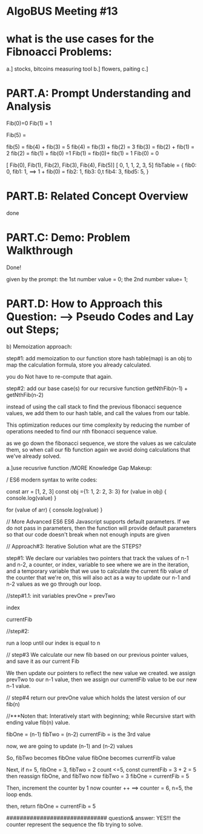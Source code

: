 # AlgoBUS Meeting #13

# what is the use cases for the Fibnoacci Problems:

a.] stocks, bitcoins measuring tool
b.] flowers, paiting
c.]

# PART.A: Prompt Understanding and Analysis

Fib(0)=0
Fib(1) = 1

Fib(5) =

fib(5) = fib(4) + fib(3) = 5
fib(4) = fib(3) + fib(2) = 3
fib(3) = fib(2) + fib(1) = 2
fib(2) = fib(1) + fib(0) =1
Fib(1) = fib(0)+ fib(1) = 1
Fib(0) = 0

[ Fib(0), Fib(1), Fib(2), Fib(3), Fib(4), Fib(5)]
[ 0, 1, 1, 2, 3, 5]
fibTable = {
fib0: 0,
fib1: 1, ==> 1 + fib(0) =
fib2: 1,
fib3: 0,t
fib4: 3,
fibd5: 5,
}

# PART.B: Related Concept Overview

done

# PART.C: Demo: Problem Walkthrough

Done!

given by the prompt:
the 1st number value = 0;
the 2nd number value= 1;

# PART.D: How to Approach this Question: --> Pseudo Codes and Lay out Steps;

b) Memoization approach:

step#1:
add memoization to our function
store hash table(map) is an obj to map the calculation formula, store you already calculated.

you do Not have to re-compute that again.

step#2:
add our base case(s) for our recursive function
getNthFib(n-1) + getNthFib(n-2)

instead of using the call stack to find the previous fibonacci sequence values, we add them to our hash table, and call the values from our table.

This optimization reduces our time complexity by reducing the number of operations needed to find our nth fibonacci sequence value.

as we go down the fibonacci sequence, we store the values as we calculate them, so when call our fib function again we avoid doing calculations that we've already solved.

a.]use recusrive function
/MORE Knowledge Gap Makeup:

/ ES6 modern syntax to write codes:

const arr = [1, 2, 3]
const obj ={1: 1, 2: 2, 3: 3}
for (value in obj) {
console.log(value)
}

for (value of arr) {
console.log(value)
}

// More Advanced ES6
ES6 Javascript supports default parameters. If we do not pass in parameters, then the function will provide default parameters so that our code doesn't break when not enough inputs are given

// Approach#3: Iterative Solution
what are the STEPS?

step#1:
We declare our variables
two pointers that track the values of n-1 and n-2, a counter, or index, variable to see where we are in the iteration, and a temporary variable that we use to calculate the current fib value of the counter that we're on, this will also act as a way to update our n-1 and n-2 values as we go through our loop.

//step#1.1: init variables
prevOne =
prevTwo

index

currentFib

//step#2:

run a loop until our index is equal to n

// step#3
We calculate our new fib based on our previous pointer values, and save it as our current Fib

We then update our pointers to reflect the new value we created. we assign prevTwo to our n-1 value, then we assign our currentFib value to be our new n-1 value.

// step#4
return our prevOne value which holds the latest version of our fib(n)

//\*\*\*Noten that: Interatively start with beginning; while Recursive start with ending value fib(n) value.

fibOne = (n-1)
fibTwo = (n-2)
currentFib = is the 3rd value

now, we are going to update (n-1) and (n-2) values

So,
fibTwo becomes fibOne value
fibOne becomes currentFib value

Next,
if n= 5, fibOne = 3, fibTwo = 2
count <=5,
const currentFib = 3 + 2 = 5
then reassign fibOne, and fibTwo
now
fibTwo = 3
fibOne = currentFib = 5

Then, increment the counter by 1
now
counter ++ ==> counter = 6, n=5, the loop ends.

then,
return fibOne = currentFib = 5

##############################
question& answer: YES!!! the counter represent the sequence the fib trying to solve.
